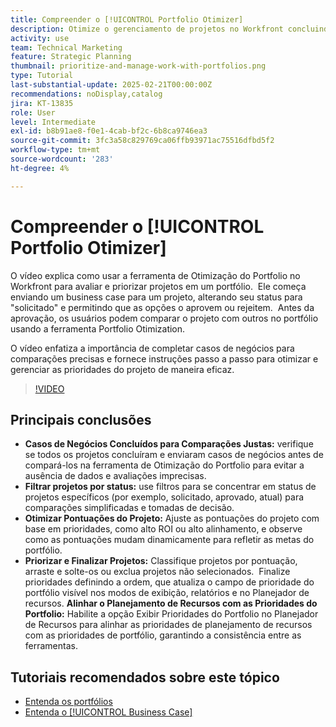 ```yaml
---
title: Compreender o [!UICONTROL Portfolio Otimizer]
description: Otimize o gerenciamento de projetos no Workfront concluindo casos de negócios para comparações justas, filtrando projetos por status, ajustando pontuações dinamicamente, priorizando projetos de maneira eficaz e alinhando o planejamento de recursos às metas do portfólio.
activity: use
team: Technical Marketing
feature: Strategic Planning
thumbnail: prioritize-and-manage-work-with-portfolios.png
type: Tutorial
last-substantial-update: 2025-02-21T00:00:00Z
recommendations: noDisplay,catalog
jira: KT-13835
role: User
level: Intermediate
exl-id: b8b91ae8-f0e1-4cab-bf2c-6b8ca9746ea3
source-git-commit: 3fc3a58c829769ca06ffb93971ac75516dfbd5f2
workflow-type: tm+mt
source-wordcount: '283'
ht-degree: 4%

---
```


# Compreender o [!UICONTROL Portfolio Otimizer]

O vídeo explica como usar a ferramenta de Otimização do Portfolio no Workfront para avaliar e priorizar projetos em um portfólio. &#x200B; Ele começa enviando um business case para um projeto, alterando seu status para &quot;solicitado&quot; e permitindo que as opções o aprovem ou rejeitem. &#x200B; Antes da aprovação, os usuários podem comparar o projeto com outros no portfólio usando a ferramenta Portfolio Otimization. &#x200B;

O vídeo enfatiza a importância de completar casos de negócios para comparações precisas e fornece instruções passo a passo para otimizar e gerenciar as prioridades do projeto de maneira eficaz. &#x200B;

>[!VIDEO](https://video.tv.adobe.com/v/3446280/?quality=12&learn=on&enablevpops&captions=por_br)

## Principais conclusões

* **Casos de Negócios Concluídos para Comparações Justas:** verifique se todos os projetos concluíram e enviaram casos de negócios antes de compará-los na ferramenta de Otimização do Portfolio para evitar a ausência de dados e avaliações imprecisas. &#x200B;
* **Filtrar projetos por status:** use filtros para se concentrar em status de projetos específicos (por exemplo, solicitado, aprovado, atual) para comparações simplificadas e tomadas de decisão. &#x200B;
* **Otimizar Pontuações do Projeto:** Ajuste as pontuações do projeto com base em prioridades, como alto ROI ou alto alinhamento, e observe como as pontuações mudam dinamicamente para refletir as metas do portfólio. &#x200B;
* **Priorizar e Finalizar Projetos:** Classifique projetos por pontuação, arraste e solte-os ou exclua projetos não selecionados. &#x200B; Finalize prioridades definindo a ordem, que atualiza o campo de prioridade do portfólio visível nos modos de exibição, relatórios e no Planejador de recursos. &#x200B;**Alinhar o Planejamento de Recursos com as Prioridades do Portfolio:** Habilite a opção Exibir Prioridades do Portfolio no Planejador de Recursos para alinhar as prioridades de planejamento de recursos com as prioridades de portfólio, garantindo a consistência entre as ferramentas. &#x200B;


## Tutoriais recomendados sobre este tópico

* [Entenda os portfólios](/help/portfolios-and-programs/overview-of-adobe-workfront-portfolios.md)
* [Entenda o [!UICONTROL Business Case]](/help/portfolios-and-programs/introduction-to-the-business-case.md)

